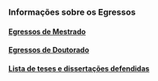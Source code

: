 ### Informações sobre os Egressos

#### [Egressos de Mestrado](https://www.ibilce.unesp.br/Home/Pos-Graduacao475/CienciadaComputacao/egressos_mestrado.pdf "egressos_mestrado.pdf")

#### [Egressos de Doutorado](https://www.ibilce.unesp.br/Home/Pos-Graduacao475/CienciadaComputacao/egressos_doutorado.pdf "egressos_doutorado.pdf")

#### [Lista de teses e dissertações defendidas](https://www.ibilce.unesp.br/Home/Pos-Graduacao475/CienciadaComputacao/unesp_ppgcc_dissertacoes_teses_defendidas.pdf "unesp_ppgcc_dissertacoes_teses_defendidas.pdf")

